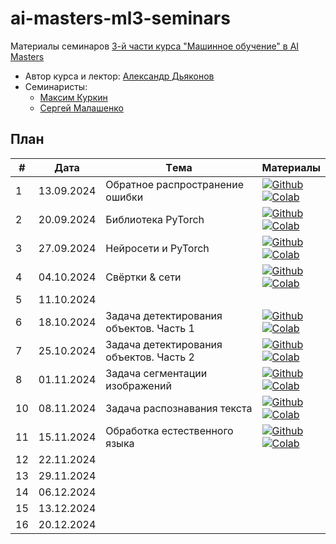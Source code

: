 # ai-masters-ml3-seminars
Материалы семинаров [3-й части курса "Машинное обучение" в AI Masters](https://aimasters.ru/ml3)

* Автор курса и лектор: [Александр Дьяконов](https://github.com/Dyakonov)
* Семинаристы:
  * [Максим Куркин](https://github.com/Fr0do)
  * [Сергей Малашенко](https://github.com/SergeyMalashenko)

## План

|#  |Дата       |Tема                                         |Материалы                                                            
|---|-----------|---------------------------------------------|---------------------------------------------------------------------|
|1  |13.09.2024 |Обратное распространение ошибки              |[![Github](https://img.shields.io/static/v1.svg?logo=github&label=Repo&message=Open%20in%20Github&color=lightgrey)](seminars/01_backprop/seminar01_backprop.ipynb)<br>[![Colab](https://colab.research.google.com/assets/colab-badge.svg)](https://colab.research.google.com/github/SergeyMalashenko/2024-ML3/blob/main/seminars/01_backprop/seminar01_backprop.ipynb)|
|2  |20.09.2024 |Библиотека PyTorch                           |[![Github](https://img.shields.io/static/v1.svg?logo=github&label=Repo&message=Open%20in%20Github&color=lightgrey)](seminars/02_pytorch/seminar02_pytorch.ipynb)<br>[![Colab](https://colab.research.google.com/assets/colab-badge.svg)](https://colab.research.google.com/github/SergeyMalashenko/2024-ML3/blob/main/seminars/02_pytorch/seminar02_pytorch.ipynb)|
|3  |27.09.2024 |Нейросети и PyTorch                          |[![Github](https://img.shields.io/static/v1.svg?logo=github&label=Repo&message=Open%20in%20Github&color=lightgrey)](seminars/03_neuralnetwork/seminar03_neuralnetwork.ipynb)<br>[![Colab](https://colab.research.google.com/assets/colab-badge.svg)](https://colab.research.google.com/github/SergeyMalashenko/2024-ML3/blob/main/seminars/03_neuralnetwork/seminar03_neuralnetwork.ipynb)|
|4  |04.10.2024 |Свёртки & сети                               |[![Github](https://img.shields.io/static/v1.svg?logo=github&label=Repo&message=Open%20in%20Github&color=lightgrey)](seminars/04_convolutions/seminar04_convolutions.ipynb)<br>[![Colab](https://colab.research.google.com/assets/colab-badge.svg)](https://colab.research.google.com/github/SergeyMalashenko/2024-ML3/blob/main/seminars/04_convolutions/seminar04_convolutions.ipynb)|
|5  |11.10.2024 |                                             |                                                                     |
|6  |18.10.2024 |Задача детектирования объектов. Часть 1      |[![Github](https://img.shields.io/static/v1.svg?logo=github&label=Repo&message=Open%20in%20Github&color=lightgrey)](seminars/06_mask_r_cnn/seminar06_mask_r_cnn.ipynb)<br>[![Colab](https://colab.research.google.com/assets/colab-badge.svg)](https://colab.research.google.com/github/SergeyMalashenko/2024-ML3/blob/main/seminars/06_mask_r_cnn/seminar06_mask_r_cnn.ipynb)|
|7  |25.10.2024 |Задача детектирования объектов. Часть 2      | [![Github](https://img.shields.io/static/v1.svg?logo=github&label=Repo&message=Open%20in%20Github&color=lightgrey)](seminars/07_ssd/seminar07_ssd.ipynb)<br>[![Colab](https://colab.research.google.com/assets/colab-badge.svg)](https://colab.research.google.com/github/SergeyMalashenko/2024-ML3/blob/main/seminars/07_ssd/seminar07_ssd.ipynb)|
|8  |01.11.2024 |Задача сегментации изображений               | [![Github](https://img.shields.io/static/v1.svg?logo=github&label=Repo&message=Open%20in%20Github&color=lightgrey)](seminars/08_segmentation/seminar08_segmentation-clear.ipynb)<br>[![Colab](https://colab.research.google.com/assets/colab-badge.svg)](https://colab.research.google.com/github/SergeyMalashenko/2024-ML3/blob/main/seminars/08_segmentation/seminar08_segmentation-clear.ipynb)                                                                    |
|10 |08.11.2024 |Задача распознавания текста                  | [![Github](https://img.shields.io/static/v1.svg?logo=github&label=Repo&message=Open%20in%20Github&color=lightgrey)](seminars/10_crnn/seminar10_crnn_filled.ipynb)<br>[![Colab](https://colab.research.google.com/assets/colab-badge.svg)](https://colab.research.google.com/github/SergeyMalashenko/2024-ML3/blob/main/seminars/10_crnn/seminar10_crnn_filled.ipynb)     |
|11 |15.11.2024 | Обработка естественного языка               | [![Github](https://img.shields.io/static/v1.svg?logo=github&label=Repo&message=Open%20in%20Github&color=lightgrey)](seminars/11_nlp/seminar11_npl.ipynb)<br>[![Colab](https://colab.research.google.com/assets/colab-badge.svg)](https://colab.research.google.com/github/SergeyMalashenko/2024-ML3/blob/main/seminars/11_nlp/seminar11_nlp.ipynb)     |
|12 |22.11.2024 |                                             |                                                                     |
|13 |29.11.2024 |                                             |                                                                     |
|14 |06.12.2024 |                                             |                                                                     |
|15 |13.12.2024 |                                             |                                                                     |
|16 |20.12.2024 |                                             |                                                                     |

